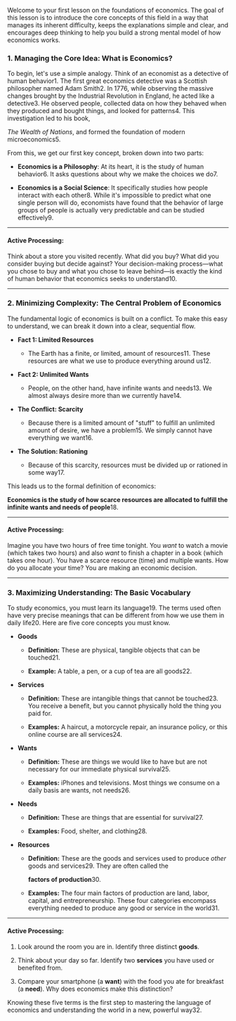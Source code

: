 Welcome to your first lesson on the foundations of economics. The goal of this lesson is to introduce the core concepts of this field in a way that manages its inherent difficulty, keeps the explanations simple and clear, and encourages deep thinking to help you build a strong mental model of how economics works.

### **1. Managing the Core Idea: What is Economics?**

To begin, let's use a simple analogy. Think of an economist as a detective of human behavior1. The first great economics detective was a Scottish philosopher named Adam Smith2. In 1776, while observing the massive changes brought by the Industrial Revolution in England, he acted like a detective3. He observed people, collected data on how they behaved when they produced and bought things, and looked for patterns4. This investigation led to his book,

_The Wealth of Nations_, and formed the foundation of modern microeconomics5.

From this, we get our first key concept, broken down into two parts:

- **Economics is a Philosophy**: At its heart, it is the study of human behavior6. It asks questions about why we make the choices we do7.
    
- **Economics is a Social Science**: It specifically studies how people interact with each other8. While it's impossible to predict what one single person will do, economists have found that the behavior of large groups of people is actually very predictable and can be studied effectively9.
    

---

#### **Active Processing:**

Think about a store you visited recently. What did you buy? What did you consider buying but decide against? Your decision-making process—what you chose to buy and what you chose to leave behind—is exactly the kind of human behavior that economics seeks to understand10.

---

### **2. Minimizing Complexity: The Central Problem of Economics**

The fundamental logic of economics is built on a conflict. To make this easy to understand, we can break it down into a clear, sequential flow.

- **Fact 1: Limited Resources**
    
    - The Earth has a finite, or limited, amount of resources11. These resources are what we use to produce everything around us12.
        
- **Fact 2: Unlimited Wants**
    
    - People, on the other hand, have infinite wants and needs13. We almost always desire more than we currently have14.
        
- **The Conflict: Scarcity**
    
    - Because there is a limited amount of "stuff" to fulfill an unlimited amount of desire, we have a problem15. We simply cannot have everything we want16.
        
- **The Solution: Rationing**
    
    - Because of this scarcity, resources must be divided up or rationed in some way17.
        

This leads us to the formal definition of economics:

**Economics is the study of how scarce resources are allocated to fulfill the infinite wants and needs of people**18.

---

#### **Active Processing:**

Imagine you have two hours of free time tonight. You _want_ to watch a movie (which takes two hours) and also _want_ to finish a chapter in a book (which takes one hour). You have a scarce resource (time) and multiple wants. How do you allocate your time? You are making an economic decision.

---

### **3. Maximizing Understanding: The Basic Vocabulary**

To study economics, you must learn its language19. The terms used often have very precise meanings that can be different from how we use them in daily life20. Here are five core concepts you must know.

- **Goods**
    
    - **Definition:** These are physical, tangible objects that can be touched21.
        
    - **Example:** A table, a pen, or a cup of tea are all goods22.
        
- **Services**
    
    - **Definition:** These are intangible things that cannot be touched23. You receive a benefit, but you cannot physically hold the thing you paid for.
        
    - **Examples:** A haircut, a motorcycle repair, an insurance policy, or this online course are all services24.
        
- **Wants**
    
    - **Definition:** These are things we would like to have but are not necessary for our immediate physical survival25.
        
    - **Examples:** iPhones and televisions. Most things we consume on a daily basis are wants, not needs26.
        
- **Needs**
    
    - **Definition:** These are things that are essential for survival27.
        
    - **Examples:** Food, shelter, and clothing28.
        
- **Resources**
    
    - **Definition:** These are the goods and services used to produce _other_ goods and services29. They are often called the
        
        **factors of production**30.
        
    - **Examples:** The four main factors of production are land, labor, capital, and entrepreneurship. These four categories encompass everything needed to produce any good or service in the world31.
        

---

#### **Active Processing:**

1. Look around the room you are in. Identify three distinct **goods**.
    
2. Think about your day so far. Identify two **services** you have used or benefited from.
    
3. Compare your smartphone (a **want**) with the food you ate for breakfast (a **need**). Why does economics make this distinction?
    

Knowing these five terms is the first step to mastering the language of economics and understanding the world in a new, powerful way32.